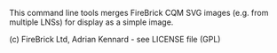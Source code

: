 This command line tools merges FireBrick CQM SVG images (e.g. from multiple LNSs) for display as a simple image.

(c) FireBrick Ltd, Adrian Kennard - see LICENSE file (GPL)
